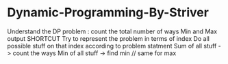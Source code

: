 # Dynamic-Programming-By-Striver

Understand the DP problem :
count the total number of ways
Min and Max output
SHORTCUT 
Try to represent the problem in terms of index
Do all possible stuff on that index according to problem statment
Sum of all stuff -> count the ways
Min of all stuff -> find min // same for max
